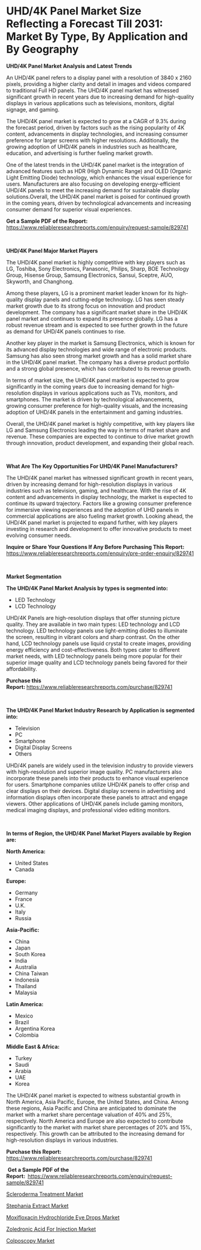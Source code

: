 <p><h1>UHD/4K Panel Market Size Reflecting a Forecast Till 2031: Market By Type, By Application and By Geography</h1></p><p><strong>UHD/4K Panel Market Analysis and Latest Trends</strong></p>
<p><p>An UHD/4K panel refers to a display panel with a resolution of 3840 x 2160 pixels, providing a higher clarity and detail in images and videos compared to traditional Full HD panels. The UHD/4K panel market has witnessed significant growth in recent years due to increasing demand for high-quality displays in various applications such as televisions, monitors, digital signage, and gaming.</p><p>The UHD/4K panel market is expected to grow at a CAGR of 9.3% during the forecast period, driven by factors such as the rising popularity of 4K content, advancements in display technologies, and increasing consumer preference for larger screens with higher resolutions. Additionally, the growing adoption of UHD/4K panels in industries such as healthcare, education, and advertising is further fueling market growth.</p><p>One of the latest trends in the UHD/4K panel market is the integration of advanced features such as HDR (High Dynamic Range) and OLED (Organic Light Emitting Diode) technology, which enhances the visual experience for users. Manufacturers are also focusing on developing energy-efficient UHD/4K panels to meet the increasing demand for sustainable display solutions.Overall, the UHD/4K panel market is poised for continued growth in the coming years, driven by technological advancements and increasing consumer demand for superior visual experiences.</p></p>
<p><strong>Get a Sample PDF of the Report:&nbsp;</strong> <a href="https://www.reliableresearchreports.com/enquiry/request-sample/829741">https://www.reliableresearchreports.com/enquiry/request-sample/829741</a></p>
<p>&nbsp;</p>
<p><strong>UHD/4K Panel Major Market Players</strong></p>
<p><p>The UHD/4K panel market is highly competitive with key players such as LG, Toshiba, Sony Electronics, Panasonic, Philips, Sharp, BOE Technology Group, Hisense Group, Samsung Electronics, Sansui, Sceptre, AUO, Skyworth, and Changhong. </p><p>Among these players, LG is a prominent market leader known for its high-quality display panels and cutting-edge technology. LG has seen steady market growth due to its strong focus on innovation and product development. The company has a significant market share in the UHD/4K panel market and continues to expand its presence globally. LG has a robust revenue stream and is expected to see further growth in the future as demand for UHD/4K panels continues to rise.</p><p>Another key player in the market is Samsung Electronics, which is known for its advanced display technologies and wide range of electronic products. Samsung has also seen strong market growth and has a solid market share in the UHD/4K panel market. The company has a diverse product portfolio and a strong global presence, which has contributed to its revenue growth.</p><p>In terms of market size, the UHD/4K panel market is expected to grow significantly in the coming years due to increasing demand for high-resolution displays in various applications such as TVs, monitors, and smartphones. The market is driven by technological advancements, growing consumer preference for high-quality visuals, and the increasing adoption of UHD/4K panels in the entertainment and gaming industries.</p><p>Overall, the UHD/4K panel market is highly competitive, with key players like LG and Samsung Electronics leading the way in terms of market share and revenue. These companies are expected to continue to drive market growth through innovation, product development, and expanding their global reach.</p></p>
<p>&nbsp;</p>
<p><strong>What Are The Key Opportunities For UHD/4K Panel Manufacturers?</strong></p>
<p><p>The UHD/4K panel market has witnessed significant growth in recent years, driven by increasing demand for high-resolution displays in various industries such as television, gaming, and healthcare. With the rise of 4K content and advancements in display technology, the market is expected to continue its upward trajectory. Factors like a growing consumer preference for immersive viewing experiences and the adoption of UHD panels in commercial applications are also fueling market growth. Looking ahead, the UHD/4K panel market is projected to expand further, with key players investing in research and development to offer innovative products to meet evolving consumer needs.</p></p>
<p><strong>Inquire or Share Your Questions If Any Before Purchasing This Report:</strong> <a href="https://www.reliableresearchreports.com/enquiry/pre-order-enquiry/829741">https://www.reliableresearchreports.com/enquiry/pre-order-enquiry/829741</a></p>
<p>&nbsp;</p>
<p><strong>Market Segmentation</strong></p>
<p><strong>The UHD/4K Panel Market Analysis by types is segmented into:</strong></p>
<p><ul><li>LED Technology</li><li>LCD Technology</li></ul></p>
<p><p>UHD/4K Panels are high-resolution displays that offer stunning picture quality. They are available in two main types: LED technology and LCD technology. LED technology panels use light-emitting diodes to illuminate the screen, resulting in vibrant colors and sharp contrast. On the other hand, LCD technology panels use liquid crystal to create images, providing energy efficiency and cost-effectiveness. Both types cater to different market needs, with LED technology panels being more popular for their superior image quality and LCD technology panels being favored for their affordability.</p></p>
<p><strong>Purchase this Report:&nbsp;</strong><a href="https://www.reliableresearchreports.com/purchase/829741">https://www.reliableresearchreports.com/purchase/829741</a></p>
<p>&nbsp;</p>
<p><strong>The UHD/4K Panel Market Industry Research by Application is segmented into:</strong></p>
<p><ul><li>Television</li><li>PC</li><li>Smartphone</li><li>Digital Display Screens</li><li>Others</li></ul></p>
<p><p>UHD/4K panels are widely used in the television industry to provide viewers with high-resolution and superior image quality. PC manufacturers also incorporate these panels into their products to enhance visual experience for users. Smartphone companies utilize UHD/4K panels to offer crisp and clear displays on their devices. Digital display screens in advertising and information displays often incorporate these panels to attract and engage viewers. Other applications of UHD/4K panels include gaming monitors, medical imaging displays, and professional video editing monitors.</p></p>
<p>&nbsp;</p>
<p><strong>In terms of Region, the UHD/4K Panel Market Players available by Region are:</strong></p>
<p>
    <p> <strong> North America: </strong>
        <ul>
            <li>United States</li>
            <li>Canada</li>
        </ul>
        </p> 
    <p> <strong> Europe: </strong>
        <ul>
            <li>Germany</li>
            <li>France</li>
            <li>U.K.</li>
            <li>Italy</li>
            <li>Russia</li>
        </ul>
        </p> 
    <p> <strong> Asia-Pacific: </strong>
        <ul>
            <li>China</li>
            <li>Japan</li>
            <li>South Korea</li>
            <li>India</li>
            <li>Australia</li>
            <li>China Taiwan</li>
            <li>Indonesia</li>
            <li>Thailand</li>
            <li>Malaysia</li>
        </ul>
        </p> 
    <p> <strong> Latin America: </strong>
        <ul>
            <li>Mexico</li>
            <li>Brazil</li>
            <li>Argentina Korea</li>
            <li>Colombia</li>
        </ul>
        </p> 
    <p> <strong> Middle East & Africa: </strong>
        <ul>
            <li>Turkey</li>
            <li>Saudi</li>
            <li>Arabia</li>
            <li>UAE</li>
            <li>Korea</li>
        </ul>
    </p>
    </p>
<p><p>The UHD/4K panel market is expected to witness substantial growth in North America, Asia Pacific, Europe, the United States, and China. Among these regions, Asia Pacific and China are anticipated to dominate the market with a market share percentage valuation of 40% and 25%, respectively. North America and Europe are also expected to contribute significantly to the market with market share percentages of 20% and 15%, respectively. This growth can be attributed to the increasing demand for high-resolution displays in various industries.</p></p>
<p><strong>Purchase this Report: </strong><a href="https://www.reliableresearchreports.com/purchase/829741">https://www.reliableresearchreports.com/purchase/829741</a></p>
<p>&nbsp;<strong>Get a Sample PDF of the Report:&nbsp;&nbsp;</strong><a href="https://www.reliableresearchreports.com/enquiry/request-sample/829741">https://www.reliableresearchreports.com/enquiry/request-sample/829741</a></p>
<p><strong></strong></p>
<p><p><a href="https://medium.com/@albinbrakus/scleroderma-treatment-market-trends-and-market-analysis-forecasted-for-period-2024-2031-b330b4edc98d">Scleroderma Treatment Market</a></p><p><a href="https://medium.com/@albinbrakus/stephania-extract-market-analysis-its-cagr-market-segmentation-and-global-industry-overview-68609bb5ceca">Stephania Extract Market</a></p><p><a href="https://medium.com/@albinbrakus/moxifloxacin-hydrochloride-eye-drops-market-insights-into-market-cagr-market-trends-and-growth-70fcbf82ef41">Moxifloxacin Hydrochloride Eye Drops Market</a></p><p><a href="https://medium.com/@albinbrakus/zoledronic-acid-for-injection-market-exploring-market-share-market-trends-and-future-growth-6d6e2d6a7dd7">Zoledronic Acid For Injection Market</a></p><p><a href="https://medium.com/@albinbrakus/colposcopy-market-trends-and-market-analysis-forecasted-for-period-2024-2031-4a457fe98c3c">Colposcopy Market</a></p></p>